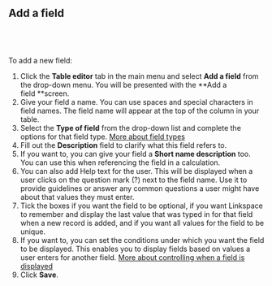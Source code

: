 

## Add a field

## &nbsp;

To add a new field:

1. Click the&nbsp;**Table editor**&nbsp;tab in the main menu and select&nbsp;**Add a field**&nbsp;from the drop-down menu. You will be presented with the&nbsp;**Add a field&nbsp;**screen.
2. Give your field a name. You can use spaces and special characters in field names. The field name will appear at the top of the column in your table.
3. Select the&nbsp;**Type of field** from the drop-down list and complete the options for that field type. [More about field types](060-field-types/)
4. Fill out the **Description** field to clarify what this field refers to.
5. If you want to, you can give your field a&nbsp;**Short name description**&nbsp;too. You can use this when referencing the field in a calculation.
6. You can also add Help text for the user. This will be displayed when a user clicks on the question mark (?) next to the field name. Use it to provide guidelines or answer any common questions a user might have about that values they must enter.
7. Tick the boxes if you want the field to be optional, if you want Linkspace to remember and display the last value that was typed in for that field when a new record is added, and if you want all values for the field to be unique.
8. If you want to, you can set the conditions under which you want the field to be displayed. This enables you to display fields based on values a user enters for another field.&nbsp;[More about controlling when a field is displayed](040-field-display.md)
9. Click&nbsp;**Save**.
